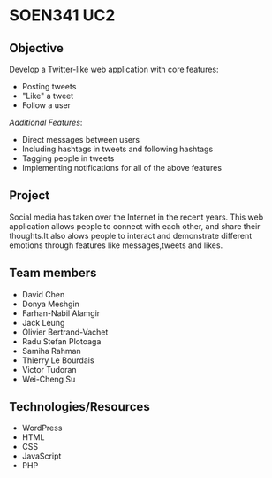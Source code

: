 # SOEN341 UC2

## Objective
Develop a Twitter-like web application with core features:
- Posting tweets
- "Like" a tweet
- Follow a user

*Additional Features*:
- Direct messages between users 
- Including hashtags in tweets and following hashtags
- Tagging people in tweets
- Implementing notifications for all of the above features  

## Project
Social media has taken over the Internet in the recent years. This web application allows people to connect with each other, and share their thoughts.It also alows people to interact and demonstrate different emotions through features like messages,tweets and likes.

## Team members
- David Chen
- Donya Meshgin
- Farhan-Nabil Alamgir
- Jack Leung
- Olivier Bertrand-Vachet
- Radu Stefan Plotoaga
- Samiha Rahman
- Thierry Le Bourdais
- Victor Tudoran
- Wei-Cheng Su

## Technologies/Resources
- WordPress
- HTML
- CSS
- JavaScript
- PHP
